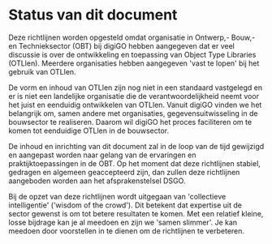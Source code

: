 # Status van dit document

Deze richtlijnen worden opgesteld omdat organisatie in Ontwerp,- Bouw,- en Technieksector (OBT) bij digiGO hebben aangegeven dat er veel discussie is 
over de ontwikkeling en toepassing van Object Type Libraries (OTLlen). Meerdere organisaties hebben aangegeven 'vast te lopen' bij het gebruik van OTLlen. 

De vorm en inhoud van OTLlen zijn nog niet in een standaard vastgelegd en er is niet een landelijke organisatie die de verantwoordelijkheid neemt voor 
het juist en eenduidig ontwikkelen van OTLlen. Vanuit digiGO vinden we het belangrijk om, samen andere met organisaties, gegevensuitwisseling in de 
bouwsector te realiseren. Daarom wil digiGO het proces faciliteren om te komen tot eenduidige OTLlen in de bouwsector. 

De inhoud en inrichting van dit document zal in de loop van de tijd gewijzigd en aangepast worden naar gelang van de ervaringen en praktijktoepassingen in
de OBT. Op het moment dat deze richtlijnen stabiel, gedragen en algemeen geaccepteerd zijn, dan zullen deze richtlijnen aangeboden worden aan het 
afsprakenstelsel DSGO.

Bij de opzet van deze richtlijnen wordt uitgegaan van 'collectieve intelligentie' ('wisdom of the crowd'). Dit betekent dat expertise uit de sector gewenst
is om tot betere resultaten te komen. Met een relatief kleine, losse bijdrage kan je al meedoen en zijn we 'samen slimmer'. Je kan meedoen door voorstellen
in te dienen om de richtlijnen te verbeteren.

<!-- GitHub Issues wordt gebruikt voor de discussie van dit document. Eén issue per onderwerp vereenvoudigt de verwerking. -->